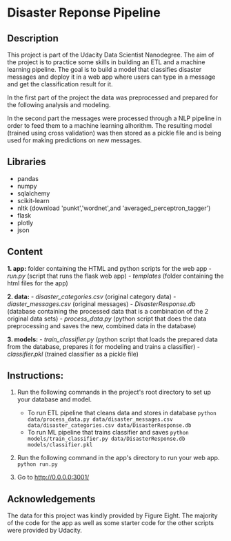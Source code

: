 # Disaster Reponse Pipeline

## Description

This project is part of the Udacity Data Scientist Nanodegree. The aim of the project is to practice some skills in building an ETL and a machine learning pipeline. The goal is to build a model that classifies disaster messages and deploy it in a web app where users can type in a message and get the classification result for it. 

In the first part of the project the data was preprocessed and prepared for the following analysis and modeling. 

In the second part the messages were processed through a NLP pipeline in order to feed them to a machine learning alhorithm. The resulting model (trained using cross validation) was then stored as a pickle file and is being used for making predictions on new messages.

## Libraries

- pandas
- numpy
- sqlalchemy
- scikit-learn
- nltk (download 'punkt','wordnet',and 'averaged_perceptron_tagger')
- flask
- plotly
- json

## Content

**1. app:** folder containing the HTML and python scripts for the web app
    - *run.py* (script that runs the flask web app)
    - *templates* (folder containing the html files for the app)
    
**2. data:** 
    - *disaster_categories.csv* (original category data)
    - *diaster_messages.csv* (original messages)
    - *DisasterResponse.db* (database containing the processed data that is a combination of the 2 original data sets)
    - *process_data.py* (python script that does the data preprocessing and saves the new, combined data in the database)
    
**3. models:** 
    - *train_classifier.py* (python script that loads the prepared data from the database, prepares it for modeling and trains a classifier)
    - *classifier.pkl* (trained classifier as a pickle file)
    
## Instructions:
1. Run the following commands in the project's root directory to set up your database and model.

    - To run ETL pipeline that cleans data and stores in database
        `python data/process_data.py data/disaster_messages.csv data/disaster_categories.csv data/DisasterResponse.db`
    - To run ML pipeline that trains classifier and saves
        `python models/train_classifier.py data/DisasterResponse.db models/classifier.pkl`

2. Run the following command in the app's directory to run your web app.
    `python run.py`

3. Go to http://0.0.0.0:3001/

## Acknowledgements

The data for this project was kindly provided by Figure Eight. The majority of the code for the app as well as some starter code for the other scripts were provided by Udacity. 


